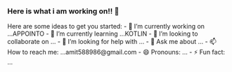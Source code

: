 ### Here is what i am working on!! 👋

<!--
**Amit588986/Amit588986** is a ✨ _special_ ✨ repository because its `README.md` (this file) appears on your GitHub profile.--!>

Here are some ideas to get you started:

- 🔭 I’m currently working on ...APPOINTO
- 🌱 I’m currently learning ...KOTLIN
- 👯 I’m looking to collaborate on ...
- 🤔 I’m looking for help with ...
- 💬 Ask me about ...
- 📫 How to reach me: ...amit588986@gmail.com
- 😄 Pronouns: ...
- ⚡ Fun fact: ...
